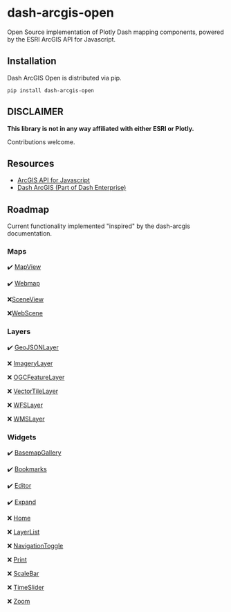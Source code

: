 # dash-arcgis-open

Open Source implementation of Plotly Dash mapping components, powered by the ESRI ArcGIS API for Javascript.

## Installation

Dash ArcGIS Open is distributed via pip. 

```
pip install dash-arcgis-open
```
## DISCLAIMER

**This library is not in any way affiliated with either ESRI or Plotly.**

Contributions welcome.

## Resources 

- [ArcGIS API for Javascript](https://developers.arcgis.com/javascript/latest/)
- [Dash ArcGIS (Part of Dash Enterprise)](https://dash.plotly.com/dash-arcgis)


## Roadmap

Current functionality implemented "inspired" by the dash-arcgis documentation.

### Maps

:heavy_check_mark: [MapView](https://dash.plotly.com/dash-arcgis/reference/maps) 

:heavy_check_mark: [Webmap](https://dash.plotly.com/dash-arcgis/reference/maps#-dash_arcgis.webmap)

:x:[SceneView](https://dash.plotly.com/dash-arcgis/reference/maps#-dash_arcgis.sceneview) 


:x:[WebScene](https://dash.plotly.com/dash-arcgis/reference/maps#-dash_arcgis.webscene)

### Layers
:heavy_check_mark: [GeoJSONLayer](https://dash.plotly.com/dash-arcgis/reference/layers#-dash_arcgis.geojsonlayer)

:x: [ImageryLayer](https://dash.plotly.com/dash-arcgis/reference/layers#-dash_arcgis.imagerylayer)

:x: [OGCFeatureLayer](https://dash.plotly.com/dash-arcgis/reference/layers#-dash_arcgis.ogcfeaturelayer)

:x: [VectorTileLayer](https://dash.plotly.com/dash-arcgis/reference/layers#-dash_arcgis.vectortilelayer)

:x: [WFSLayer](https://dash.plotly.com/dash-arcgis/reference/layers#-dash_arcgis.wfslayer)

:x: [WMSLayer](https://dash.plotly.com/dash-arcgis/reference/layers#-dash_arcgis.wmslayer)

### Widgets
:heavy_check_mark: [BasemapGallery](https://dash.plotly.com/dash-arcgis/reference/widgets)

:heavy_check_mark: [Bookmarks](https://dash.plotly.com/dash-arcgis/reference/widgets#-dash_arcgis.bookmarks)

:heavy_check_mark: [Editor](https://dash.plotly.com/dash-arcgis/reference/widgets#-dash_arcgis.editor)

:heavy_check_mark: [Expand](https://dash.plotly.com/dash-arcgis/reference/widgets#-dash_arcgis.expand)

:x: [Home](https://dash.plotly.com/dash-arcgis/reference/widgets#-dash_arcgis.home)

:x: [LayerList](https://dash.plotly.com/dash-arcgis/reference/widgets#-dash_arcgis.layerlist)

:x: [NavigationToggle](https://dash.plotly.com/dash-arcgis/reference/widgets#-dash_arcgis.navigationtoggle)

:x: [Print](https://dash.plotly.com/dash-arcgis/reference/widgets#-dash_arcgis.print)

:x: [ScaleBar](https://dash.plotly.com/dash-arcgis/reference/widgets#-dash_arcgis.scalebar)

:x: [TimeSlider](https://dash.plotly.com/dash-arcgis/reference/widgets#-dash_arcgis.timeslider)

:x: [Zoom](https://dash.plotly.com/dash-arcgis/reference/widgets#-dash_arcgis.zoom) 


